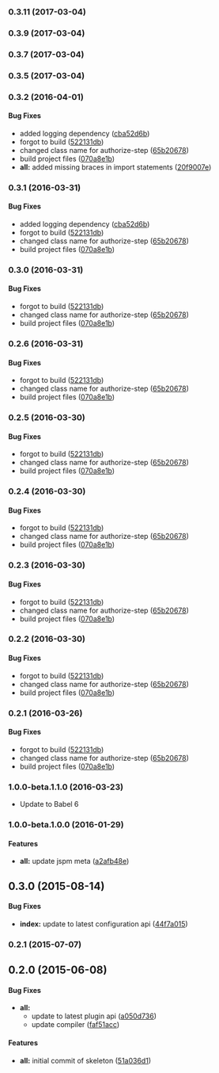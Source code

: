 ### 0.3.11 (2017-03-04)


### 0.3.9 (2017-03-04)


### 0.3.7 (2017-03-04)


### 0.3.5 (2017-03-04)


### 0.3.2 (2016-04-01)


#### Bug Fixes

* added logging dependency ([cba52d6b](git+https://github.com/MrTeyn/aurelia-adal.git/commit/cba52d6b6fb3ff1807ecc57a7829b40ae36dc079))
* forgot to build ([522131db](git+https://github.com/MrTeyn/aurelia-adal.git/commit/522131db4ecce670b86e8c8b491e9ca50adb855b))
* changed class name for authorize-step ([65b20678](git+https://github.com/MrTeyn/aurelia-adal.git/commit/65b20678a3ec7698017945d470fe6173cc492966))
* build project files ([070a8e1b](git+https://github.com/MrTeyn/aurelia-adal.git/commit/070a8e1baff94d8fe2a624c671479ae3b1537b70))
* **all:** added missing braces in import statements ([20f9007e](git+https://github.com/MrTeyn/aurelia-adal.git/commit/20f9007e5c0b0cc79607552688cadb1c30751012))


### 0.3.1 (2016-03-31)


#### Bug Fixes

* added logging dependency ([cba52d6b](http://github.com/aurelia/skeleton-plugin/commit/cba52d6b6fb3ff1807ecc57a7829b40ae36dc079))
* forgot to build ([522131db](http://github.com/aurelia/skeleton-plugin/commit/522131db4ecce670b86e8c8b491e9ca50adb855b))
* changed class name for authorize-step ([65b20678](http://github.com/aurelia/skeleton-plugin/commit/65b20678a3ec7698017945d470fe6173cc492966))
* build project files ([070a8e1b](http://github.com/aurelia/skeleton-plugin/commit/070a8e1baff94d8fe2a624c671479ae3b1537b70))


### 0.3.0 (2016-03-31)


#### Bug Fixes

* forgot to build ([522131db](http://github.com/aurelia/skeleton-plugin/commit/522131db4ecce670b86e8c8b491e9ca50adb855b))
* changed class name for authorize-step ([65b20678](http://github.com/aurelia/skeleton-plugin/commit/65b20678a3ec7698017945d470fe6173cc492966))
* build project files ([070a8e1b](http://github.com/aurelia/skeleton-plugin/commit/070a8e1baff94d8fe2a624c671479ae3b1537b70))


### 0.2.6 (2016-03-31)


#### Bug Fixes

* forgot to build ([522131db](http://github.com/aurelia/skeleton-plugin/commit/522131db4ecce670b86e8c8b491e9ca50adb855b))
* changed class name for authorize-step ([65b20678](http://github.com/aurelia/skeleton-plugin/commit/65b20678a3ec7698017945d470fe6173cc492966))
* build project files ([070a8e1b](http://github.com/aurelia/skeleton-plugin/commit/070a8e1baff94d8fe2a624c671479ae3b1537b70))


### 0.2.5 (2016-03-30)


#### Bug Fixes

* forgot to build ([522131db](http://github.com/aurelia/skeleton-plugin/commit/522131db4ecce670b86e8c8b491e9ca50adb855b))
* changed class name for authorize-step ([65b20678](http://github.com/aurelia/skeleton-plugin/commit/65b20678a3ec7698017945d470fe6173cc492966))
* build project files ([070a8e1b](http://github.com/aurelia/skeleton-plugin/commit/070a8e1baff94d8fe2a624c671479ae3b1537b70))


### 0.2.4 (2016-03-30)


#### Bug Fixes

* forgot to build ([522131db](http://github.com/aurelia/skeleton-plugin/commit/522131db4ecce670b86e8c8b491e9ca50adb855b))
* changed class name for authorize-step ([65b20678](http://github.com/aurelia/skeleton-plugin/commit/65b20678a3ec7698017945d470fe6173cc492966))
* build project files ([070a8e1b](http://github.com/aurelia/skeleton-plugin/commit/070a8e1baff94d8fe2a624c671479ae3b1537b70))


### 0.2.3 (2016-03-30)


#### Bug Fixes

* forgot to build ([522131db](http://github.com/aurelia/skeleton-plugin/commit/522131db4ecce670b86e8c8b491e9ca50adb855b))
* changed class name for authorize-step ([65b20678](http://github.com/aurelia/skeleton-plugin/commit/65b20678a3ec7698017945d470fe6173cc492966))
* build project files ([070a8e1b](http://github.com/aurelia/skeleton-plugin/commit/070a8e1baff94d8fe2a624c671479ae3b1537b70))


### 0.2.2 (2016-03-30)


#### Bug Fixes

* forgot to build ([522131db](http://github.com/aurelia/skeleton-plugin/commit/522131db4ecce670b86e8c8b491e9ca50adb855b))
* changed class name for authorize-step ([65b20678](http://github.com/aurelia/skeleton-plugin/commit/65b20678a3ec7698017945d470fe6173cc492966))
* build project files ([070a8e1b](http://github.com/aurelia/skeleton-plugin/commit/070a8e1baff94d8fe2a624c671479ae3b1537b70))


### 0.2.1 (2016-03-26)


#### Bug Fixes

* forgot to build ([522131db](http://github.com/aurelia/skeleton-plugin/commit/522131db4ecce670b86e8c8b491e9ca50adb855b))
* changed class name for authorize-step ([65b20678](http://github.com/aurelia/skeleton-plugin/commit/65b20678a3ec7698017945d470fe6173cc492966))
* build project files ([070a8e1b](http://github.com/aurelia/skeleton-plugin/commit/070a8e1baff94d8fe2a624c671479ae3b1537b70))


### 1.0.0-beta.1.1.0 (2016-03-23)

* Update to Babel 6

### 1.0.0-beta.1.0.0 (2016-01-29)


#### Features

* **all:** update jspm meta ([a2afb48e](http://github.com/aurelia/skeleton-plugin/commit/a2afb48e7cc83ab736b51ac2e4d5b7b3e3177ec2))


## 0.3.0 (2015-08-14)


#### Bug Fixes

* **index:** update to latest configuration api ([44f7a015](http://github.com/aurelia/skeleton-plugin/commit/44f7a015c0f15251bd07b327e42c875eaccbb735))


### 0.2.1 (2015-07-07)


## 0.2.0 (2015-06-08)


#### Bug Fixes

* **all:**
  * update to latest plugin api ([a050d736](http://github.com/aurelia/skeleton-plugin/commit/a050d736d32811066ffa902615cc73e1a5cbb6e3))
  * update compiler ([faf51acc](http://github.com/aurelia/skeleton-plugin/commit/faf51accc1514c6767eaed60df16dd3d586b5cc5))


#### Features

* **all:** initial commit of skeleton ([51a036d1](http://github.com/aurelia/skeleton-plugin/commit/51a036d146750a0bafd443dbc3def51ef7f89f6e))
